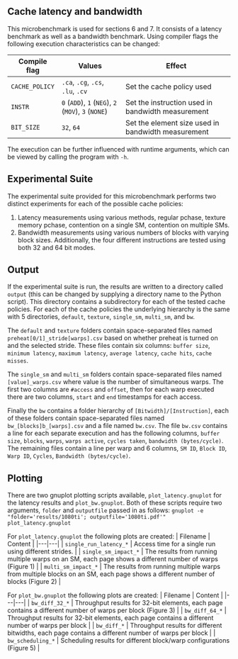 ## Cache latency and bandwidth

This microbenchmark is used for sections 6 and 7. It consists of a latency
benchmark as well as a bandwidth benchmark. Using compiler flags the following
execution characteristics can be changed:

| Compile flag | Values | Effect
|---|---|---|
|`CACHE_POLICY` | `.ca`, `.cg`, `.cs`, `.lu`, `.cv` | Set the cache policy used |
|`INSTR` | `0` (`ADD`), `1` (`NEG`), `2` (`MOV`), `3` (`NONE`) | Set the instruction used in bandwidth measurement |
|`BIT_SIZE` | `32`, `64` | Set the element size used in bandwidth measurement |

The execution can be further influenced with runtime arguments, which can be viewed by calling the program with `-h`.

## Experimental Suite
The experimental suite provided for this microbenchmark performs two distinct experiments for each of the possible cache policies:

1. Latency measurements using various methods, regular pchase, texture memory pchase, contention on a single SM, contention on multiple SMs.
2. Bandwidth measurements using various numbers of blocks with varying block sizes. Additionally, the four different instructions are tested using both 32 and 64 bit modes.

## Output
If the experimental suite is run, the results are written to a directory called `output` (this can be changed by supplying a directory name to the Python script). This directory contains a subdirectory for each of the tested cache policies. For each of the cache policies the underlying hierarchy is the same with 5 directories, `default`, `texture`, `single_sm`, `multi_sm`, and `bw`.

The `default` and `texture` folders contain space-separated files named `preheat[0/1]_stride[warps].csv` based on whether preheat is turned on and the selected stride. These files contain six columns: `buffer size`, `minimum latency`, `maximum latency`, `average latency`, `cache hits`, `cache misses`.

The `single_sm` and `multi_sm` folders contain space-separated files named `[value]_warps.csv` where value is the number of simultaneous warps. The first two columns are `#access` and `offset`, then for each warp executed there are two columns, `start` and `end` timestamps for each access.

Finally the `bw` contains a folder hierarchy of `[Bitwidth]/[Instruction]`, each of these folders contain space-separated files named `bw_[blocks]b_[warps].csv` and a file named `bw.csv`. The file `bw.csv` contains a line for each separate execution and has the following columns, `buffer size`, `blocks`, `warps`, `warps active`, `cycles taken`, `bandwidth (bytes/cycle)`. The remaining files contain a line per warp and 6 columns, `SM ID`, `Block ID`, `Warp ID`, `Cycles`, `Bandwidth (bytes/cycle)`.

## Plotting

There are two gnuplot plotting scripts available, `plot_latency.gnuplot` for the latency results and `plot_bw.gnuplot`. Both of these scripts require two arguments, `folder` and `outputfile` passed in as follows:
`gnuplot -e "folder='results/1080ti'; outputfile='1080ti.pdf'" plot_latency.gnuplot`

For `plot_latency.gnuplot` the following plots are created:
| Filename | Content |
|---|---|
| `single_run_latency_*` | Access time for a single run using different strides. |
| `single_sm_impact_*` | The results from running multiple warps on an SM, each page shows a different number of warps (Figure 1) |
| `multi_sm_impact_*` | The results from running multiple warps from multiple blocks on an SM, each page shows a different number of blocks (Figure 2) |

For `plot_bw.gnuplot` the following plots are created:
| Filename | Content |
|---|---|
| `bw_diff_32_*` | Throughput results for 32-bit elements, each page contains a different number of warps per block (Figure 3) |
| `bw_diff_64_*` | Throughput results for 32-bit elements, each page contains a different number of warps per block |
| `bw_diff_*` | Throughput results for different bitwidths, each page contains a different number of warps per block |
| `bw_scheduling_*` | Scheduling results for different block/warp configurations (Figure 5) |